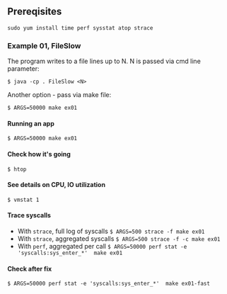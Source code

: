 ## Prereqisites

```
sudo yum install time perf sysstat atop strace
```

### Example 01, FileSlow

The program writes to a file lines up to N. N is passed via cmd line parameter:

`$ java -cp . FileSlow <N>`

Another option - pass via make file:

`$ ARGS=50000 make ex01`

#### Running an app
`$ ARGS=50000 make ex01`
#### Check how it's going
`$ htop`
#### See details on CPU, IO utilization
`$ vmstat 1`
#### Trace syscalls
* With `strace`, full log of syscalls `$ ARGS=500 strace -f make ex01`
* With `strace`, aggregated syscalls `$ ARGS=500 strace -f -c make ex01`   
* With `perf`, aggregated per call `$ ARGS=50000 perf stat -e 'syscalls:sys_enter_*'  make ex01`

#### Check after fix

`$ ARGS=50000 perf stat -e 'syscalls:sys_enter_*'  make ex01-fast`